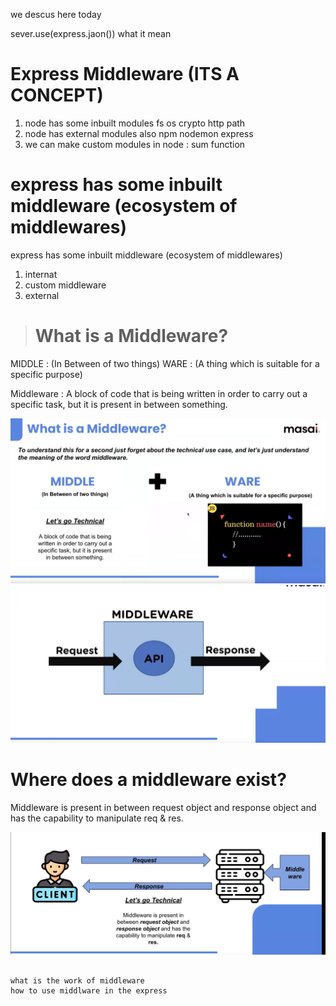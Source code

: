 we descus here today

sever.use(express.jaon()) what it mean

# Express Middleware (ITS A CONCEPT)

1. node has some inbuilt modules fs os crypto http path
2. node has external modules also npm nodemon express
3. we can make custom modules in node : sum function
# express has some inbuilt middleware (ecosystem of middlewares)

express has some inbuilt middleware (ecosystem of middlewares)
1. internat
2. custom middleware
3. external

># What is a Middleware?

MIDDLE : (In Between of two things)
WARE : (A thing which is suitable for a specific purpose)

Middleware : A block of code that is being written in order to carry out a specific task, but it is present in between something.

![what is medleware](./img/image1.png)
![what is medleware](./img/image2.png)


# Where does a middleware exist?

Middleware is present in between request object and response object and has the capability to manipulate req & res.

![Where does a middleware exist?](./img/image3.png)




```

what is the work of middleware
how to use middlware in the express

```